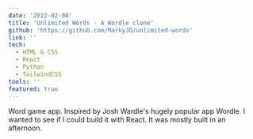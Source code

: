```yaml
---
date: '2022-02-08'
title: 'Unlimited Words - A Wordle clone'
github: 'https://github.com/MarkyJD/unlimited-words'
link: ''
tech:
  - HTML & CSS
  - React
  - Python
  - TailwindCSS
tools: ''
featured: true
---
```


Word game app. Inspired by Josh Wardle's hugely popular app Wordle. I wanted to see if I could build it with React. It was mostly built in an afternoon.

